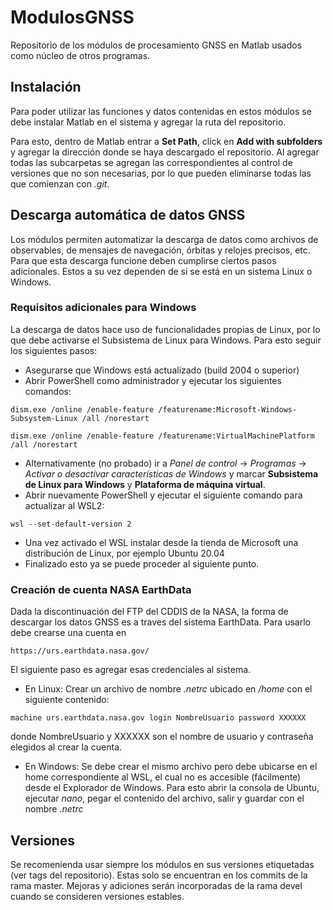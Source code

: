 # ModulosGNSS

Repositorio de los módulos de procesamiento GNSS en Matlab usados como núcleo de otros programas.


## Instalación

Para poder utilizar las funciones y datos contenidas en estos módulos se debe instalar Matlab en el sistema y agregar la ruta del repositorio.

Para esto, dentro de Matlab entrar a **Set Path**, click en **Add with subfolders** y agregar la dirección donde se haya descargado el repositorio. Al agregar todas las subcarpetas se agregan las correspondientes al control de versiones que no son necesarias, por lo que pueden eliminarse todas las que comienzan con _.git_.


## Descarga automática de datos GNSS

Los módulos permiten automatizar la descarga de datos como archivos de observables, de mensajes de navegación, órbitas y relojes precisos, etc. Para que esta descarga funcione deben cumplirse ciertos pasos adicionales. Estos a su vez dependen de si se está en un sistema Linux o Windows.


### Requisitos adicionales para Windows

La descarga de datos hace uso de funcionalidades propias de Linux, por lo que debe activarse el Subsistema de Linux para Windows. Para esto seguir los siguientes pasos:
* Asegurarse que Windows está actualizado (build 2004 o superior)
* Abrir PowerShell como administrador y ejecutar los siguientes comandos:
```
dism.exe /online /enable-feature /featurename:Microsoft-Windows-Subsystem-Linux /all /norestart

dism.exe /online /enable-feature /featurename:VirtualMachinePlatform /all /norestart
```
* Alternativamente (no probado) ir a _Panel de control_ -> _Programas_ -> _Activar o desactivar características de Windows_ y marcar **Subsistema de Linux para Windows** y **Plataforma de máquina virtual**.
* Abrir nuevamente PowerShell y ejecutar el siguiente comando para actualizar al WSL2:
```
wsl --set-default-version 2
```
* Una vez activado el WSL instalar desde la tienda de Microsoft una distribución de Linux, por ejemplo Ubuntu 20.04
* Finalizado esto ya se puede proceder al siguiente punto.

### Creación de cuenta NASA EarthData

Dada la discontinuación del FTP del CDDIS de la NASA, la forma de descargar los datos GNSS es a traves del sistema EarthData. Para usarlo debe crearse una cuenta en 
```
https://urs.earthdata.nasa.gov/
```

El siguiente paso es agregar esas credenciales al sistema. 

* En Linux:
Crear un archivo de nombre _.netrc_ ubicado en _/home_ con el siguiente contenido:
```
machine urs.earthdata.nasa.gov login NombreUsuario password XXXXXX
```
donde NombreUsuario y XXXXXX son el nombre de usuario y contraseña elegidos al crear la cuenta.

* En Windows:
Se debe crear el mismo archivo pero debe ubicarse en el home correspondiente al WSL, el cual no es accesible (fácilmente) desde el Explorador de Windows. Para esto abrir la consola de Ubuntu, ejecutar _nano_, pegar el contenido del archivo, salir y guardar con el nombre _.netrc_

## Versiones

Se recomenienda usar siempre los módulos en sus versiones etiquetadas (ver tags del repositorio). Estas solo se encuentran en los commits de la rama master. Mejoras y adiciones serán incorporadas de la rama devel cuando se consideren versiones estables.

